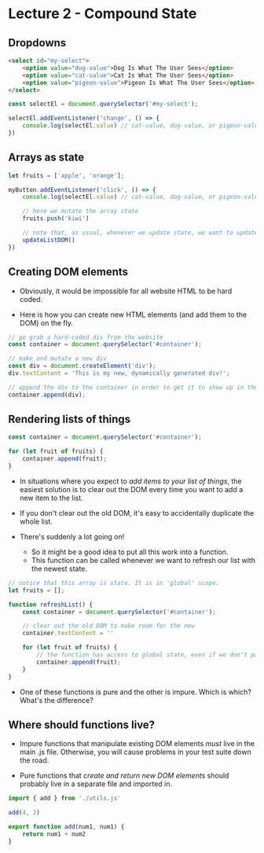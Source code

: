 # Lecture 2 - Compound State


## Dropdowns

```html
<select id="my-select">
    <option value="dog-value">Dog Is What The User Sees</option>
    <option value="cat-value">Cat Is What The User Sees</option>
    <option value="pigeon-value">Pigeon Is What The User Sees</option>
</select>
```

```js
const selectEl = document.querySelector('#my-select');

selectEl.addEventListener('change', () => {
    console.log(selectEl.value) // cat-value, dog-value, or pigeon-value
})
```

## Arrays as state

```js
let fruits = ['apple', 'orange'];

myButton.addEventListener('click', () => {
    console.log(selectEl.value) // cat-value, dog-value, or pigeon-value

    // here we mutate the array state
    fruits.push('kiwi')

    // note that, as usual, whenever we update state, we want to update the DOM
    updateListDOM()
})
```


## Creating DOM elements

- Obviously, it would be impossible for all website HTML to be hard coded.

- Here is how you can create new HTML elements (and add them to the DOM) on the fly.

```js
// go grab a hard-coded div from the website
const container = document.querySelector('#container');

// make and mutate a new div
const div = document.createElement('div');
div.textContent = 'This is my new, dynamically generated div!';

// append the div to the container in order to get it to show up in the website
container.append(div);
```

## Rendering lists of things

```js
const container = document.querySelector('#container');

for (let fruit of fruits) {
    container.append(fruit);
}
```

- In situations where you expect to _add items to your list of things_, the easiest solution is to clear out the DOM every time you want to add a new item to the list. 

- If you don't clear out the old DOM, it's easy to accidentally duplicate the whole list.

- There's suddenly a lot going on! 
    - So it might be a good idea to put all this work into a function. 
    - This function can be called whenever we want to refresh our list with the newest state.

```js
// notice that this array is state. It is in 'global' scope.
let fruits = [];

function refreshList() {
    const container = document.querySelector('#container');

    // clear out the old DOM to make room for the new
    container.textContent = ''

    for (let fruit of fruits) {
        // the function has access to global state, even if we don't pass it as an argument
        container.append(fruit);
    }
}
```

- One of these functions is pure and the other is impure. Which is which? What's the difference?

## Where should functions live?

- Impure functions that manipulate existing DOM elements _must_ live in the main .js file. Otherwise, you will cause problems in your test suite down the road.

- Pure functions that _create and return new DOM elements_ should probably live in a separate file and imported in.

```js
import { add } from './utils.js'

add(4, 2)
```

```js
export function add(num1, num1) {
    return num1 + num2
}
```